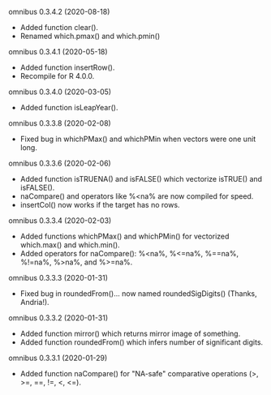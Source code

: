 omnibus 0.3.4.2 (2020-08-18)
* Added function clear().
* Renamed which.pmax() and which.pmin()

omnibus 0.3.4.1 (2020-05-18)

* Added function insertRow().
* Recompile for R 4.0.0.

omnibus 0.3.4.0 (2020-03-05)

* Added function isLeapYear().

omnibus 0.3.3.8 (2020-02-08)

* Fixed bug in whichPMax() and whichPMin when vectors were one unit long.

omnibus 0.3.3.6 (2020-02-06)

* Added function isTRUENA() and isFALSE() which vectorize isTRUE() and isFALSE().
* naCompare() and operators like %<na% are now compiled for speed.
* insertCol() now works if the target has no rows.

omnibus 0.3.3.4 (2020-02-03)

* Added functions whichPMax() and whichPMin() for vectorized which.max() and which.min().
* Added operators for naCompare(): %<na%, %<=na%, %==na%, %!=na%, %>na%, and %>=na%.

omnibus 0.3.3.3 (2020-01-31)

* Fixed bug in roundedFrom()... now named roundedSigDigits() (Thanks, Andria!).

omnibus 0.3.3.2 (2020-01-31)

* Added function mirror() which returns mirror image of something.
* Added function roundedFrom() which infers number of significant digits.

omnibus 0.3.3.1 (2020-01-29)

* Added function naCompare() for "NA-safe" comparative operations (>, >=, ==, !=, <, <=).
